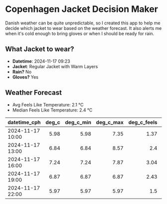 
# Copenhagen Jacket Decision Maker

Danish weather can be quite unpredictable, so I created this app to help me decide which jacket to wear based on the weather forecast. 
It also alerts me when it's cold enough to bring gloves or when I should be ready for rain.

## What Jacket to wear?

- **Datetime**: 2024-11-17 09:23
- **Jacket**: Regular Jacket with Warm Layers
- **Rain?** No
- **Gloves?** Yes

## Weather Forecast
- Avg Feels Like Temperature: 2.1 °C
- Median Feels Like Temperature: 2.4 °C

| datetime_cph     |   deg_c |   deg_c_min |   deg_c_max |   deg_c_feels | weather   | wind   | rain   |
|:-----------------|--------:|------------:|------------:|--------------:|:----------|:-------|:-------|
| 2024-11-17 10:00 |    5.98 |        5.98 |        7.35 |          1.37 | Clouds    | High   | None   |
| 2024-11-17 13:00 |    6.84 |        6.84 |        8.57 |          2.4  | Clouds    | High   | None   |
| 2024-11-17 16:00 |    7.24 |        7.24 |        7.87 |          3.04 | Clouds    | High   | None   |
| 2024-11-17 19:00 |    6.87 |        6.87 |        6.87 |          2.43 | Clouds    | High   | None   |
| 2024-11-17 22:00 |    5.97 |        5.97 |        5.97 |          1.5  | Clear     | High   | None   |
        